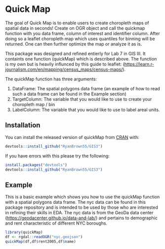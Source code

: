 
# Quick Map

<!-- badges: start -->
<!-- badges: end -->

The goal of Quick Map is to enable users to create choropleth maps of spatial data in seconds! Create on OGR object and call the quickmap function with you data frame, column of interest and identifier column. After doing so a leaflet choropleth map which uses quantiles for binning will be returned. One can then further optimize the map or analyze it as is.

This package was designed and refined entierly for Lab 7 in GIS III. It containts one function (quickMap) which is described above. The function is my own but is heavily influnced by this guide to leaflet: (https://learn.r-journalism.com/en/mapping/census_maps/census-maps/). 


The quickMap function has three arguments:

1) DataFrame: The spatial polygons data frame (an example of how to read such a data frame can be found in the Example section) 
2) TargetColumn: The variable that you would like to use to create your choropleth map / bin
3) LabelColumn: The variable that you would like to use to label areal units. 
 
## Installation

You can install the released version of quickMap from [CRAN](https://CRAN.R-project.org) with:

``` r
devtools::install_github("RyanBrown55/GIS3")
```

If you have errors with this please try the following:

``` r
install.packages("devtools")
devtools::install_github("RyanBrown55/GIS3")
```

## Example

This is a basic example which shows you how to use the quickMap function with a spatial polygons data frame. The nyc data can be found in this package repository and is intended to be used by those who are interested in refining their skills in EDA. The nyc data is from the GeoDa data center
(https://geodacenter.github.io/data-and-lab/) and pertains to demographic and rent characteristic of different NYC boroughs. 

``` r
library(quickMap)
df <- rgdal::readOGR("nyc.geojson")
quickMap(df,df$rent2005,df$name)
```

